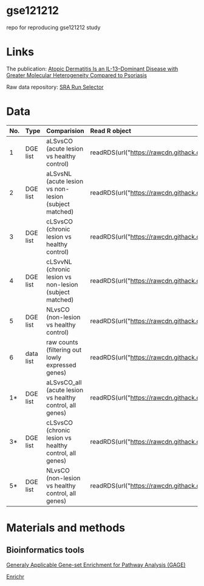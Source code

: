 # gse121212
 repo for reproducing gse121212 study

# Links
The publication: [Atopic Dermatitis Is an IL-13–Dominant Disease with Greater Molecular Heterogeneity Compared to Psoriasis](https://www.jidonline.org/article/S0022-202X(19)30007-7/fulltext#appsec1)

Raw data repository: [SRA Run Selector](https://www.ncbi.nlm.nih.gov/Traces/study/?acc=GSE121212&o=acc_s%3Aa)

# Data
| No. | Type     | Comparision                                             | Read R object                                                                                                                        |
| :---|:---------|:--------------------------------------------------------| :------------------------------------------------------------------------------------------------------------------------------------|
| 1   | DGE list |aLSvsCO (acute lesion vs healthy control)                | readRDS(url("https://rawcdn.githack.com/tuhulab/gse121212/ab5db865c53d44ee381294bbaec34c31013e1f52/data/rds/aLS_CO_DGE.rds"))        |
| 2   | DGE list |aLSvsNL (acute lesion vs non-lesion (subject matched)    | readRDS(url("https://rawcdn.githack.com/tuhulab/gse121212/ab5db865c53d44ee381294bbaec34c31013e1f52/data/rds/aLS_NL_DGE.rds"))        |
| 3   | DGE list |cLSvsCO (chronic lesion vs healthy control)              | readRDS(url("https://rawcdn.githack.com/tuhulab/gse121212/ab5db865c53d44ee381294bbaec34c31013e1f52/data/rds/cLS_CO_DGE.rds"))        |
| 4   | DGE list |cLSvvNL (chronic lesion vs non-lesion (subject matched)  | readRDS(url("https://rawcdn.githack.com/tuhulab/gse121212/ab5db865c53d44ee381294bbaec34c31013e1f52/data/rds/cLS_NL_DGE.rds"))        |
| 5   | DGE list |NLvsCO (non-lesion vs healthy control)                   | readRDS(url("https://rawcdn.githack.com/tuhulab/gse121212/ab5db865c53d44ee381294bbaec34c31013e1f52/data/rds/NL_CO_DGE.rds"))         |
| 6   | data list|raw counts (filtering out lowly expressed genes)         | readRDS(url("https://rawcdn.githack.com/tuhulab/gse121212/9d921a28370fe4c2222e02722cde59f61e8d4f51/data/rds/gse121212_list_raw.rds"))|
| 1*  | DGE list |aLSvsCO_all (acute lesion vs healthy control, all genes) | readRDS(url("https://rawcdn.githack.com/tuhulab/gse121212/13d9d300bfd98adc70f85315eab7d7d619bad3bc/data/rds/aLS_CO_DGE_all.rds"))    |
| 3*  | DGE list |cLSvsCO (chronic lesion vs healthy control, all genes)   | readRDS(url("https://rawcdn.githack.com/tuhulab/gse121212/13d9d300bfd98adc70f85315eab7d7d619bad3bc/data/rds/cLS_CO_DGE_all.rds"))    |
| 5*  | DGE list |NLvsCO (non-lesion vs healthy control, all genes)        | readRDS(url("https://rawcdn.githack.com/tuhulab/gse121212/13d9d300bfd98adc70f85315eab7d7d619bad3bc/data/rds/NL_CO_DGE_all.rds"))     |



# Materials and methods
## Bioinformatics tools
[Generaly Applicable Gene-set Enrichment for Pathway Analysis (GAGE)](http://bioconductor.org/packages/release/bioc/html/gage.html)

[Enrichr](https://cran.r-project.org/web/packages/enrichR/index.html)

